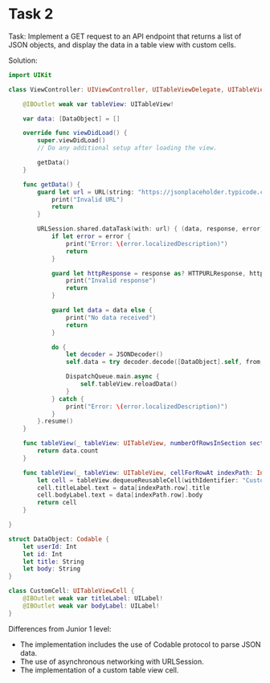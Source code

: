 # Task 2

Task: Implement a GET request to an API endpoint that returns a list of JSON
objects, and display the data in a table view with custom cells.

Solution:

```swift
import UIKit

class ViewController: UIViewController, UITableViewDelegate, UITableViewDataSource {

    @IBOutlet weak var tableView: UITableView!

    var data: [DataObject] = []

    override func viewDidLoad() {
        super.viewDidLoad()
        // Do any additional setup after loading the view.

        getData()
    }

    func getData() {
        guard let url = URL(string: "https://jsonplaceholder.typicode.com/posts") else {
            print("Invalid URL")
            return
        }

        URLSession.shared.dataTask(with: url) { (data, response, error) in
            if let error = error {
                print("Error: \(error.localizedDescription)")
                return
            }

            guard let httpResponse = response as? HTTPURLResponse, httpResponse.statusCode == 200 else {
                print("Invalid response")
                return
            }

            guard let data = data else {
                print("No data received")
                return
            }

            do {
                let decoder = JSONDecoder()
                self.data = try decoder.decode([DataObject].self, from: data)

                DispatchQueue.main.async {
                    self.tableView.reloadData()
                }
            } catch {
                print("Error: \(error.localizedDescription)")
            }
        }.resume()
    }

    func tableView(_ tableView: UITableView, numberOfRowsInSection section: Int) -> Int {
        return data.count
    }

    func tableView(_ tableView: UITableView, cellForRowAt indexPath: IndexPath) -> UITableViewCell {
        let cell = tableView.dequeueReusableCell(withIdentifier: "CustomCell", for: indexPath) as! CustomCell
        cell.titleLabel.text = data[indexPath.row].title
        cell.bodyLabel.text = data[indexPath.row].body
        return cell
    }

}

struct DataObject: Codable {
    let userId: Int
    let id: Int
    let title: String
    let body: String
}

class CustomCell: UITableViewCell {
    @IBOutlet weak var titleLabel: UILabel!
    @IBOutlet weak var bodyLabel: UILabel!
}

```

Differences from Junior 1 level:

-   The implementation includes the use of Codable protocol to parse JSON data.
-   The use of asynchronous networking with URLSession.
-   The implementation of a custom table view cell.
